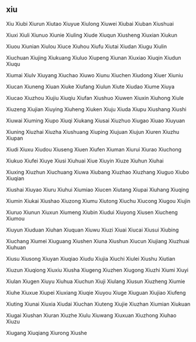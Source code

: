 xiu
---

Xiu Xiubi Xiurun Xiutao Xiuyue Xiulong Xiuwei Xiubai Xiuban Xiushuai

Xiuxi Xiuli Xiunuo Xiunie Xiuling Xiude Xiuqun Xiusheng Xiuxian Xiukun

Xiuou Xiunian Xiulou Xiuce Xiuhou Xiufu Xiutai Xiudan Xiugu Xiulin

Xiuchuan Xiujing Xiukuang Xiuluo Xiupeng Xiunan Xiuxiao Xiuqin Xiudun Xiuqu

Xiumai Xiulv Xiuyang Xiuchao Xiuwo Xiunu Xiuchen Xiudong Xiuer Xiuniu

Xiucan Xiuneng Xiuan Xiuke Xiufang Xiulun Xiute Xiudao Xiume Xiuya

Xiucao Xiuzhou Xiujiu Xiuqiu Xiufan Xiushuo Xiuwen Xiuxin Xiuhong Xiule

Xiuzeng Xiujian Xiuying Xiuheng Xiuken Xiuju Xiuda Xiupu Xiushang Xiushi

Xiuwai Xiuming Xiupo Xiuqi Xiukang Xiusai Xiuzhuo Xiugao Xiuao Xiuyuan

Xiuning Xiuzhai Xiuzha Xiushuang Xiuping Xiujuan Xiujun Xiuren Xiuzhu Xiupan

Xiudi Xiuxu Xiudou Xiuseng Xiuen Xiufen Xiuman Xiurui Xiurao Xiuchong

Xiukuo Xiufei Xiuye Xiusi Xiuhuai Xiue Xiuyin Xiuze Xiuhun Xiuhai

Xiuxing Xiuzhun Xiuchuang Xiuwa Xiubang Xiuzhao Xiuzhang Xiuguo Xiubo   Xiuqian

Xiushai Xiuyao Xiuru Xiuhui Xiumiao Xiucen Xiutang Xiupai Xiuhang Xiuqing

Xiumin Xiukai Xiushao Xiuzong Xiumu Xiutong Xiuchu Xiucong Xiugou Xiujin

Xiuruo Xiunun Xiuxun Xiumeng Xiubin Xiudui Xiuyong Xiusen Xiucheng Xiumou

Xiuyun Xiuduan Xiuhan Xiuquan Xiuwu Xiuzi Xiuai Xiucai Xiusui Xiubing

Xiuchang Xiumei Xiuguang Xiushen Xiuna Xiushun Xiucun Xiujiang Xiuzhuai Xiuhuan

Xiusu Xiusong Xiuyan Xiuqiao Xiudu Xiujia Xiuchi Xiulei Xiushu Xiutian

Xiuzun Xiuqiong Xiuxiu Xiusha Xiugeng Xiuzhen Xiugong Xiuzhi Xiumi Xiuyi

Xiulan Xiugen Xiuyu Xiuhua Xiuchun Xiuji Xiulang Xiusun Xiuzheng Xiumie

Xiuhe Xiuxue Xiupei Xiuxiang Xiuqie Xiuyou Xiuge Xiuguan Xiujiao Xiufeng

Xiuting Xiunai Xiuxia Xiudai Xiuchan Xiuteng Xiujie Xiuzhan Xiumian Xiukuan

Xiugai Xiushan Xiuran Xiuzhe Xiulu Xiuwang Xiuxuan Xiuzhong Xiuhao Xiuzu

Xiugang Xiuqiang Xiurong Xiushe 